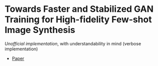 # Towards Faster and Stabilized GAN Training for High-fidelity Few-shot Image Synthesis

*Unofficial implementation*, with understandability in mind (verbose implementation)

- [Paper](https://openreview.net/forum?id=1Fqg133qRaI)
